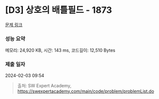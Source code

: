 # [D3] 상호의 배틀필드 - 1873 

[문제 링크](https://swexpertacademy.com/main/code/problem/problemDetail.do?contestProbId=AV5LyE7KD2ADFAXc) 

### 성능 요약

메모리: 24,920 KB, 시간: 143 ms, 코드길이: 12,510 Bytes

### 제출 일자

2024-02-03 09:54



> 출처: SW Expert Academy, https://swexpertacademy.com/main/code/problem/problemList.do